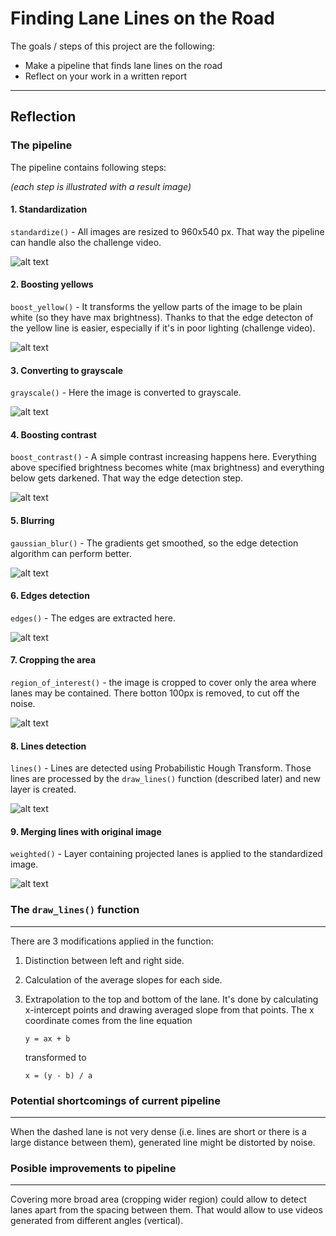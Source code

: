 # **Finding Lane Lines on the Road** 

The goals / steps of this project are the following:
* Make a pipeline that finds lane lines on the road
* Reflect on your work in a written report


[//]: # (Image References)

[image1]: ./writeup_images/1_standardized.jpg "Standardized"
[image2]: ./writeup_images/2_boosted_yellow.jpg "Boosted yellow"
[image3]: ./writeup_images/3_gray.jpg "Grayscale"
[image4]: ./writeup_images/4_boosted_contrast.jpg "Boosted contrast"
[image5]: ./writeup_images/5_blurred.jpg "Blurred"
[image6]: ./writeup_images/6_edges.jpg "Edges"
[image7]: ./writeup_images/7_region.jpg "Region"
[image8]: ./writeup_images/8_lines.jpg "Lines"
[image9]: ./writeup_images/9_weighted.jpg "Weighted"


---

## Reflection

### The pipeline

The pipeline contains following steps:

*(each step is illustrated with a result image)*
#### 1. Standardization 
`standardize()` - All images are resized to 960x540 px. That way the pipeline can handle also the challenge video.

![alt text][image1]

#### 2. Boosting yellows
`boost_yellow()` - It transforms the yellow parts of the image to be plain white (so they have max brightness). Thanks to that the edge detecton of the yellow line is easier, especially if it's in poor lighting (challenge video).

![alt text][image2]

#### 3. Converting to grayscale
`grayscale()` - Here the image is converted to grayscale.

![alt text][image3]


#### 4. Boosting contrast
`boost_contrast()` - A simple contrast increasing happens here. Everything above specified brightness becomes white (max brightness) and everything below gets darkened. That way the edge detection step.

![alt text][image4]

#### 5. Blurring
`gaussian_blur()` - The gradients get smoothed, so the edge detection algorithm can perform better.

![alt text][image5]

#### 6. Edges detection
`edges()` - The edges are extracted here.

![alt text][image6]

#### 7. Cropping the area
`region_of_interest()` - the image is cropped to cover only the area where lanes may be contained. There botton 100px is removed, to cut off the noise.

![alt text][image7]

#### 8. Lines detection
`lines()` - Lines are detected using Probabilistic Hough Transform. Those lines are processed by the `draw_lines()` function (described later) and new layer is created.

![alt text][image8]

#### 9. Merging lines with original image
`weighted()` - Layer containing projected lanes is applied to the standardized image.

![alt text][image9]


### The `draw_lines()` function
---
There are 3 modifications applied in the function:
1. Distinction between left and right side.

2. Calculation of the average slopes for each side.

3. Extrapolation to the top and bottom of the lane. It's done by calculating x-intercept points and drawing averaged slope from that points. The x coordinate comes from the line equation

    `y = ax + b`

    transformed to

    `x = (y - b) / a` 

### Potential shortcomings of current pipeline
---
When the dashed lane is not very dense (i.e. lines are short or there is a large distance between them), generated line might be distorted by noise.

### Posible improvements to pipeline
---

Covering more broad area (cropping wider region) could allow to detect lanes apart from the spacing between them. That would allow to use videos generated from different angles (vertical).
